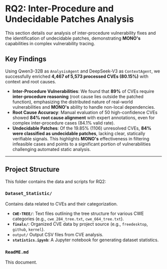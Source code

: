 # RQ2: Inter-Procedure and Undecidable Patches Analysis

This section details our analysis of inter-procedure vulnerability fixes and the identification of undecidable patches, demonstrating **MONO's** capabilities in complex vulnerability tracing.

## Key Findings

Using Qwen3-32B as `AnalysisAgent` and DeepSeek-V3 as `ContextAgent`, we successfully enriched **4,467 of 5,573 processed CVEs (80.15%)** with context and root causes.

* **Inter-Procedure Vulnerabilities**: We found that **89%** of CVEs require **inter-procedure reasoning** (root cause lies outside the patched function), emphasizing the distributed nature of real-world vulnerabilities and **MONO's** ability to handle non-local dependencies.
* **Root Cause Accuracy**: Manual evaluation of 50 high-confidence CVEs showed **84% root cause alignment** with expert annotations, even for complex inter-procedure cases (84.1% valid rate).
* **Undecidable Patches**: Of the 19.85% (1106) unresolved CVEs, **84% were classified as undecidable patches**, lacking clear, statically verifiable signals. This highlights **MONO's** effectiveness in filtering infeasible cases and points to a significant portion of vulnerabilities challenging automated static analysis.

---

## Project Structure

This folder contains the data and scripts for RQ2:

### `Dataset_Statistic/`

Contains data related to CVEs and their categorization.

* **`CWE-TREE/`**: Text files outlining the tree structure for various CWE categories (e.g., `cwe_284_tree.txt`, `cwe_664_tree.txt`).
* **`finals/`**: Organized CVE data by project source (e.g., `freedesktop`, `github`, `kernel`).
* `output/` Output CSV files from CVE analysis.
* **`statistics.ipynb`**: A Jupyter notebook for generating dataset statistics.

### `ReadME.md`

This document.
